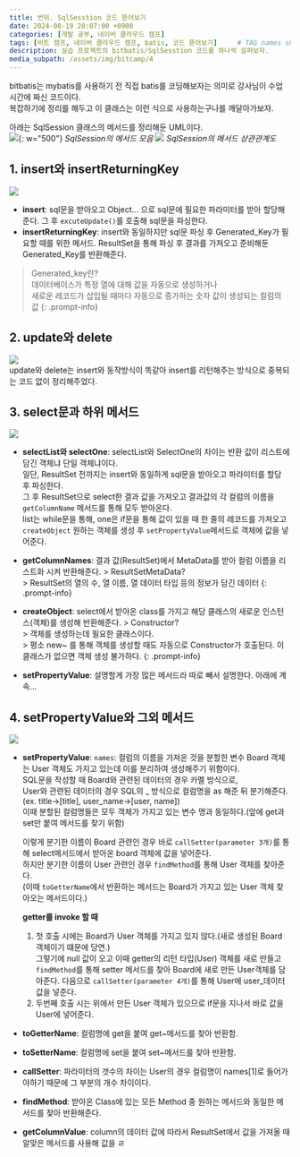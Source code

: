 ```yaml
---
title: 번외. SqlSesstion 코드 뜯어보기
date: 2024-08-19 20:07:00 +0900
categories: [개발 공부, 네이버 클라우드 캠프]
tags: [비트 캠프, 네이버 클라우드 캠프, batis, 코드 뜯어보기]     # TAG names should always be lowercase
description: 실습 프로젝트의 bitbatis/SqlSesstion 코드를 하나씩 살펴보자.
media_subpath: /assets/img/bitcamp/4
---
```


bitbatis는 mybatis를 사용하기 전 직접 batis를 코딩해보자는 의미로 강사님이 수업 시간에 짜신 코드이다.   
복잡하기에 정리를 해두고 이 클래스는 이런 식으로 사용하는구나를 깨달아가보자.   

아래는 SqlSession 클래스의 메서드를 정리해둔 UML이다.   
![](img1.png){: w="500"}
_SqlSession의 메서드 모음_
![](img2.png)
_SqlSession의 메서드 상관관계도_
<br>

## 1. insert와 insertReturningKey
![](img3.png)
- **insert**: sql문을 받아오고 Object... 으로 sql문에 필요한 파라미터를 받아 할당해준다.
    그 후 `excuteUpdate()`를 호출해 sql문을 파싱한다.
- **insertReturningKey**: insert와 동일하지만 sql문 파싱 후 Generated_Key가 필요할 때를 위한 메서드.
    ResultSet을 통해 파싱 후 결과를 가져오고 준비해둔 Generated_Key를 반환해준다.

> Generated_key란?   
> 데이터베이스가 특정 열에 대해 값을 자동으로 생성하거나   
> 새로운 레코드가 삽입될 때마다 자동으로 증가하는 숫자 값이 생성되는 컬럼의 값
{: .prompt-info}

## 2. update와 delete
![](img4.png)   
update와 delete는 insert와 동작방식이 똑같아 insert를 리턴해주는 방식으로 중복되는 코드 없이 정리해주었다.

## 3. select문과 하위 메서드
![](img5.png)
- **selectList와 selectOne**: selectList와 SelectOne의 차이는 반환 값이 리스트에 담긴 객체냐 단일 객체냐이다.   
    일단, ResultSet 전까지는 insert와 동일하게 sql문을 받아오고 파라미터를 할당 후 파싱한다.   
    그 후 ResultSet으로 select한 결과 값을 가져오고 결과값의 각 컬럼의 이름을 `getColumnName` 메서드를 통해 모두 받아온다.   
    list는 while문을 통해, one은 if문을 통해 값이 있을 때 한 줄의 레코드를 가져오고   
    `createObject` 원하는 객체를 생성 후 `setPropertyValue`메서드로 객체에 값을 넣어준다.   

- **getColumnNames**: 결과 값(ResultSet)에서 MetaData를 받아 컬럼 이름을 리스트화 시켜 반환해준다.
        > ResultSetMetaData?   
        > ResultSet의 열의 수, 열 이름, 열 데이터 타입 등의 정보가 담긴 데이터
        {: .prompt-info}   

- **createObject**: select에서 받아온 class를 가지고 해당 클래스의 새로운 인스턴스(객체)를 생성해 반환해준다.
        > Constructor?   
        > 객체를 생성하는데 필요한 클래스이다.   
        > 평소 new~ 를 통해 객체를 생성할 때도 자동으로 Constructor가 호출된다. 이 클래스가 없으면 객체 생성 불가하다.
        {: .prompt-info}   

- **setPropertyValue**: 설명할게 가장 많은 메서드라 따로 빼서 설명한다. 아래에 계속...

## 4. setPropertyValue와 그외 메서드
![](img6.png)
- **setPropertyValue**:
    `names`: 컬럼의 이름을 가져온 것을 분할한 변수
    Board 객체는 User 객체도 가지고 있는데 이를 분리하여 생성해주기 위함이다.   
    SQL문을 작성할 때 Board와 관련된 데이터의 경우 카멜 방식으로,   
    User와 관련된 데이터의 경우 SQL의 _ 방식으로 컬럼명을 as 해준 뒤 분기해준다.   
    (ex. title->\[title\], user_name->\[user, name\])   
    이때 분할된 컬럼명들은 모두 객체가 가지고 있는 변수 명과 동일하다.(앞에 get과 set만 붙여 메서드를 찾기 위함)
    
    이렇게 분기한 이름이 Board 관련인 경우 바로 `callSetter(parameter 3개)`를 통해 select메서드에서 받아온 board 객체에 값을 넣어준다.   
    하지만 분기한 이름이 User  관련인 경우 `findMethod`를 통해 User 객체를 찾아준다.   
    (이때 `toGetterName`에서 반환하는 메서드는 Board가 가지고 있는 User 객체 찾아오는 메서드이다.)   

    **getter를 invoke 할 때**   
    1. 첫 호출 시에는 Board가 User 객체를 가지고 있지 않다.(새로 생성된 Board 객체이기 떄문에 당연.)   
        그렇기에 null 값이 오고 이때 getter의 리턴 타입(User) 객체를 새로 만들고   
        `findMethod`를 통해 setter 메서드를 찾아 Board에 새로 만든 User객체를 담아준다.
        다음으로 `callSetter(parameter 4개)`를 통해 User에 user_데이터 값을 넣준다.
    2. 두번째 호출 시는 위에서 만든 User 객체가 있으므로 if문을 지나서 바로 값을 User에 넣어준다.   

- **toGetterName**: 컬럼명에 get을 붙여 get~메서드를 찾아 반환함.
- **toSetterName**: 컬럼명에 set을 붙여 set~메서드를 찾아 반환함.
- **callSetter**: 파라미터의 갯수의 차이는 User의 경우 컬럼명이 names[1]로 들어가야하기 때문에 그 부분의 개수 차이이다.
- **findMethod**: 받아온 Class에 있는 모든 Method 중 원하는 메서드와 동일한 메서드를 찾아 반환해준다.
- **getColumnValue**: column의 데이터 값에 따라서 ResultSet에서 값을 가져올 때 알맞은 메서드를 사용해 값을 ㄹ